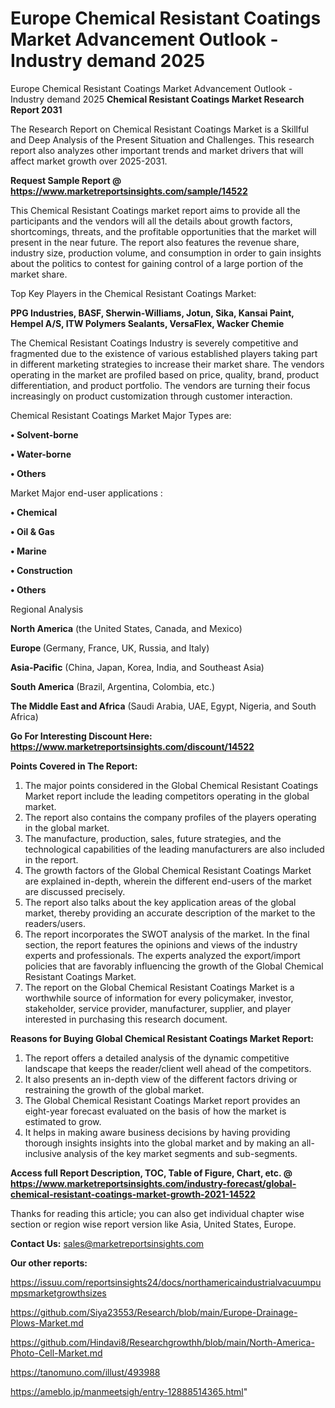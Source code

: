 # Europe Chemical Resistant Coatings Market Advancement Outlook - Industry demand 2025
Europe Chemical Resistant Coatings Market Advancement Outlook - Industry demand 2025
<strong>Chemical Resistant Coatings Market Research Report 2031</strong>

The Research Report on Chemical Resistant Coatings Market is a Skillful and Deep Analysis of the Present Situation and Challenges. This research report also analyzes other important trends and market drivers that will affect market growth over 2025-2031.

<strong>Request Sample Report @ <a href=https://www.marketreportsinsights.com/sample/14522>https://www.marketreportsinsights.com/sample/14522</a></strong>

This Chemical Resistant Coatings market report aims to provide all the participants and the vendors will all the details about growth factors, shortcomings, threats, and the profitable opportunities that the market will present in the near future. The report also features the revenue share, industry size, production volume, and consumption in order to gain insights about the politics to contest for gaining control of a large portion of the market share.

Top Key Players in the Chemical Resistant Coatings Market:

<strong>PPG Industries, BASF, Sherwin-Williams, Jotun, Sika, Kansai Paint, Hempel A/S, ITW Polymers Sealants, VersaFlex, Wacker Chemie</strong>

The Chemical Resistant Coatings Industry is severely competitive and fragmented due to the existence of various established players taking part in different marketing strategies to increase their market share. The vendors operating in the market are profiled based on price, quality, brand, product differentiation, and product portfolio. The vendors are turning their focus increasingly on product customization through customer interaction.

Chemical Resistant Coatings Market Major Types are:

<strong>• Solvent-borne

• Water-borne

• Others</strong>

Market Major end-user applications :

<strong>• Chemical

• Oil & Gas

• Marine

• Construction

• Others</strong>

Regional Analysis

</u><strong><b>North America</b></strong> (the United States, Canada, and Mexico)

<strong><b>Europe </b></strong>(Germany, France, UK, Russia, and Italy)

<strong><b>Asia-Pacific</b></strong> (China, Japan, Korea, India, and Southeast Asia)

<strong><b>South America</b></strong> (Brazil, Argentina, Colombia, etc.)

<strong><b>The Middle East and Africa</b></strong> (Saudi Arabia, UAE, Egypt, Nigeria, and South Africa)

<strong>Go For Interesting Discount Here: <a href=https://www.marketreportsinsights.com/discount/14522>https://www.marketreportsinsights.com/discount/14522</a></strong>

<strong>Points Covered in The Report:</strong>
<ol>
  <li>The major points considered in the Global Chemical Resistant Coatings Market report include the leading competitors operating in the global market.</li>
  <li>The report also contains the company profiles of the players operating in the global market.</li>
  <li>The manufacture, production, sales, future strategies, and the technological capabilities of the leading manufacturers are also included in the report.</li>
  <li>The growth factors of the Global Chemical Resistant Coatings Market are explained in-depth, wherein the different end-users of the market are discussed precisely.</li>
  <li>The report also talks about the key application areas of the global market, thereby providing an accurate description of the market to the readers/users.</li>
  <li>The report incorporates the SWOT analysis of the market. In the final section, the report features the opinions and views of the industry experts and professionals. The experts analyzed the export/import policies that are favorably influencing the growth of the Global Chemical Resistant Coatings Market.</li>
  <li>The report on the Global Chemical Resistant Coatings Market is a worthwhile source of information for every policymaker, investor, stakeholder, service provider, manufacturer, supplier, and player interested in purchasing this research document.</li>
</ol>
<strong>Reasons for Buying Global Chemical Resistant Coatings Market Report:</strong>

<ol>
  <li>The report offers a detailed analysis of the dynamic competitive landscape that keeps the reader/client well ahead of the competitors.</li>
  <li>It also presents an in-depth view of the different factors driving or restraining the growth of the global market.</li>
  <li>The Global Chemical Resistant Coatings Market report provides an eight-year forecast evaluated on the basis of how the market is estimated to grow.</li>
  <li>It helps in making aware business decisions by having providing thorough insights insights into the global market and by making an all-inclusive analysis of the key market segments and sub-segments.</li>
</ol>
<strong>Access full Report Description, TOC, Table of Figure, Chart, etc. @ <a href=https://www.marketreportsinsights.com/industry-forecast/global-chemical-resistant-coatings-market-growth-2021-14522>https://www.marketreportsinsights.com/industry-forecast/global-chemical-resistant-coatings-market-growth-2021-14522</a></strong>


Thanks for reading this article; you can also get individual chapter wise section or region wise report version like Asia, United States, Europe.

<strong>Contact Us:</strong>
sales@marketreportsinsights.com

<strong>Our other reports:</strong>

<a href=https://issuu.com/reportsinsights24/docs/northamericaindustrialvacuumpumpsmarketgrowthsizes>https://issuu.com/reportsinsights24/docs/northamericaindustrialvacuumpumpsmarketgrowthsizes</a>

<a href=https://github.com/Siya23553/Research/blob/main/Europe-Drainage-Plows-Market.md>https://github.com/Siya23553/Research/blob/main/Europe-Drainage-Plows-Market.md</a>

<a href=https://github.com/Hindavi8/Researchgrowthh/blob/main/North-America-Photo-Cell-Market.md>https://github.com/Hindavi8/Researchgrowthh/blob/main/North-America-Photo-Cell-Market.md</a>

<a href=https://tanomuno.com/illust/493988>https://tanomuno.com/illust/493988</a>

<a href=https://ameblo.jp/manmeetsigh/entry-12888514365.html>https://ameblo.jp/manmeetsigh/entry-12888514365.html</a>"
